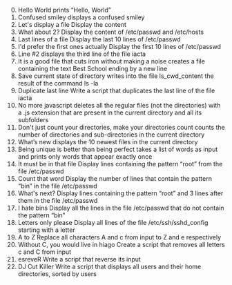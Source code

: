 0. Hello World
prints “Hello, World”
1. Confused smiley
displays a confused smiley
2. Let's display a file
Display the content
3. What about 2?
Display the content of /etc/passwd and /etc/hosts
4. Last lines of a file
Display the last 10 lines of /etc/passwd
5. I'd prefer the first ones actually
Display the first 10 lines of /etc/passwd
6. Line #2
displays the third line of the file iacta
7. It is a good file that cuts iron without making a noise
creates a file containing the text Best School ending by a new line
8. Save current state of directory
writes into the file ls_cwd_content the result of the command ls -la
9. Duplicate last line
Write a script that duplicates the last line of the file iacta
10. No more javascript
deletes all the regular files (not the directories) with a .js extension that are present in the current directory and all its subfolders
11. Don't just count your directories, make your directories count
counts the number of directories and sub-directories in the current directory
12. What’s new
displays the 10 newest files in the current directory
13. Being unique is better than being perfect
 takes a list of words as input and prints only words that appear exactly once
14. It must be in that file
Display lines containing the pattern “root” from the file /etc/passwd
15. Count that word
Display the number of lines that contain the pattern “bin” in the file /etc/passwd
16. What's next?
Display lines containing the pattern “root” and 3 lines after them in the file /etc/passwd
17. I hate bins
Display all the lines in the file /etc/passwd that do not contain the pattern “bin”
18. Letters only please
Display all lines of the file /etc/ssh/sshd_config starting with a letter
19. A to Z
Replace all characters A and c from input to Z and e respectively
20. Without C, you would live in hiago
Create a script that removes all letters c and C from input
21. esreveR
Write a script that reverse its input
22. DJ Cut Killer
Write a script that displays all users and their home directories, sorted by users
